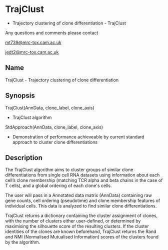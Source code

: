 # TrajClust

* Trajectory clustering of clone differentiation - TrajClust

Any questions and comments please contact
   
   mt739@mrc-tox.cam.ac.uk
   
   jedt2@mrc-tox.cam.ac.uk

Name
----

  TrajClust - Trajectory clustering of clone differentiation 

Synopsis
--------

  TrajClust(AnnData, clone_label, clone_axis)
   - TrajClust algorithm
  
  StdApproach(AnnData, clone_label, clone_axis)
   - Demonstration of performance achieveable by current standard approach to cluster clone differentiations
   
Description
-----------

The TrajClust algorithm aims to cluster groups of similar clone differentiations from single cell RNA datasets using information about each cell’s clone membership (matching TCR alpha and beta chains in the case of T cells), and a global ordering of each clone's cells.

The user will pass in a Annotated data matrix (AnnData) containing raw gene counts, cell ordering (pseudotime) and clone membership features of individual cells. This data is analyzed to find similar clone differentiations.

TrajClust returns a dictionary containing the cluster assignment of clones, with the number of clusters either user-defined, or determined by maximising the silhouette score of the resulting clusters. If the cluster identities of the clones are known beforehand, TrajClust returns the Rand and NMI (Normalised Mutualised Information) scores of the clusters found by the algorithm.
